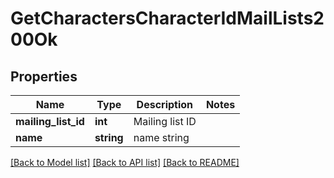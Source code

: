 # GetCharactersCharacterIdMailLists200Ok

## Properties
Name | Type | Description | Notes
------------ | ------------- | ------------- | -------------
**mailing_list_id** | **int** | Mailing list ID | 
**name** | **string** | name string | 

[[Back to Model list]](../../README.md#documentation-for-models) [[Back to API list]](../../README.md#documentation-for-api-endpoints) [[Back to README]](../../README.md)

